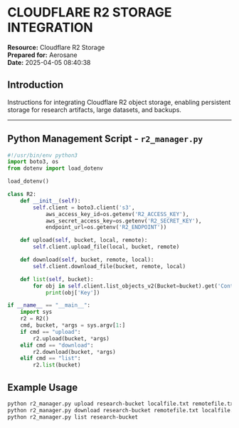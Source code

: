 # CLOUDFLARE R2 STORAGE INTEGRATION
**Resource:** Cloudflare R2 Storage  
**Prepared for:** Aerosane  
**Date:** 2025-04-05 08:40:38  

## Introduction

Instructions for integrating Cloudflare R2 object storage, enabling persistent storage for research artifacts, large datasets, and backups.

---

## Python Management Script - `r2_manager.py`

```python
#!/usr/bin/env python3
import boto3, os
from dotenv import load_dotenv

load_dotenv()

class R2:
    def __init__(self):
        self.client = boto3.client('s3',
            aws_access_key_id=os.getenv('R2_ACCESS_KEY'),
            aws_secret_access_key=os.getenv('R2_SECRET_KEY'),
            endpoint_url=os.getenv('R2_ENDPOINT'))

    def upload(self, bucket, local, remote):
        self.client.upload_file(local, bucket, remote)

    def download(self, bucket, remote, local):
        self.client.download_file(bucket, remote, local)

    def list(self, bucket):
        for obj in self.client.list_objects_v2(Bucket=bucket).get('Contents', []):
            print(obj['Key'])

if __name__ == "__main__":
    import sys
    r2 = R2()
    cmd, bucket, *args = sys.argv[1:]
    if cmd == "upload":
        r2.upload(bucket, *args)
    elif cmd == "download":
        r2.download(bucket, *args)
    elif cmd == "list":
        r2.list(bucket)
```

## Example Usage

```bash
python r2_manager.py upload research-bucket localfile.txt remotefile.txt
python r2_manager.py download research-bucket remotefile.txt localfile.txt
python r2_manager.py list research-bucket
```